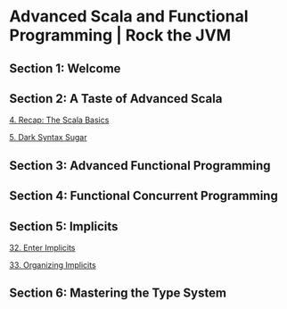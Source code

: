 # Advanced Scala and Functional Programming | Rock the JVM
## Section 1: Welcome
## Section 2: A Taste of Advanced Scala
[4. Recap: The Scala Basics](src/main/scala/lectures/part1as/L04Recap.scala)

[5. Dark Syntax Sugar](src/main/scala/lectures/part1as/L05DarkSugars.scala)
## Section 3: Advanced Functional Programming
## Section 4: Functional Concurrent Programming
## Section 5: Implicits
[32. Enter Implicits](src/main/scala/lectures/part4implicits/L32ImplicitsIntro.scala)

[33. Organizing Implicits](src/main/scala/lectures/part4implicits/L33OrganizingImplicits.scala)
## Section 6: Mastering the Type System